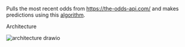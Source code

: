Pulls the most recent odds from https://the-odds-api.com/ and makes predictions using this [algorithm](https://www.researchgate.net/publication/320296375_Beating_the_bookies_with_their_own_numbers_-_and_how_the_online_sports_betting_market_is_rigged).

Architecture

![architecture drawio](https://github.com/romankr/OddsCollector/assets/858608/b4ad5730-9b09-4f87-9c1b-f8789366acb6)
